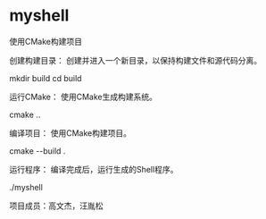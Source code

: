# myshell
使用CMake构建项目

创建构建目录： 创建并进入一个新目录，以保持构建文件和源代码分离。

mkdir build cd build

运行CMake： 使用CMake生成构建系统。

cmake ..

编译项目： 使用CMake构建项目。

cmake --build .

运行程序： 编译完成后，运行生成的Shell程序。

./myshell

项目成员：高文杰，汪胤松
